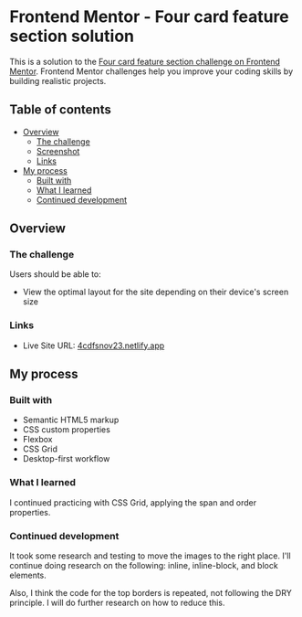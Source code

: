 # Frontend Mentor - Four card feature section solution

This is a solution to the [Four card feature section challenge on Frontend Mentor](https://www.frontendmentor.io/challenges/four-card-feature-section-weK1eFYK). Frontend Mentor challenges help you improve your coding skills by building realistic projects.

## Table of contents

- [Overview](#overview)
  - [The challenge](#the-challenge)
  - [Screenshot](#screenshot)
  - [Links](#links)
- [My process](#my-process)
  - [Built with](#built-with)
  - [What I learned](#what-i-learned)
  - [Continued development](#continued-development)

## Overview

### The challenge

Users should be able to:

- View the optimal layout for the site depending on their device's screen size

### Links

- Live Site URL: [4cdfsnov23.netlify.app](https://4cdfsnov23.netlify.app/)

## My process

### Built with

- Semantic HTML5 markup
- CSS custom properties
- Flexbox
- CSS Grid
- Desktop-first workflow

### What I learned

I continued practicing with CSS Grid, applying the span and order properties.

### Continued development

It took some research and testing to move the images to the right place. I'll continue doing research on the following: inline, inline-block, and block elements.

Also, I think the code for the top borders is repeated, not following the DRY principle. I will do further research on how to reduce this.
